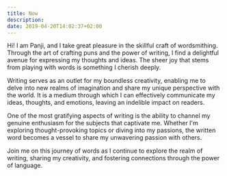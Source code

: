 ```yaml
---
title: Now
description: 
date: 2019-04-20T14:02:37+02:00
---
```

Hi! I am Panji, and I take great pleasure in the skillful craft of wordsmithing. Through the art of crafting puns and the power of writing, I find a delightful avenue for expressing my thoughts and ideas. The sheer joy that stems from playing with words is something I cherish deeply.

Writing serves as an outlet for my boundless creativity, enabling me to delve into new realms of imagination and share my unique perspective with the world. It is a medium through which I can effectively communicate my ideas, thoughts, and emotions, leaving an indelible impact on readers.

One of the most gratifying aspects of writing is the ability to channel my genuine enthusiasm for the subjects that captivate me. Whether I'm exploring thought-provoking topics or diving into my passions, the written word becomes a vessel to share my unwavering passion with others.

Join me on this journey of words as I continue to explore the realm of writing, sharing my creativity, and fostering connections through the power of language.

